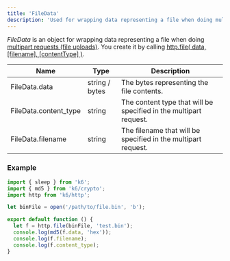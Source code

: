 ```yaml
---
title: 'FileData'
description: 'Used for wrapping data representing a file when doing multipart requests (file uploads).'
---
```


_FileData_ is an object for wrapping data representing a file when doing [multipart requests (file uploads)](/using-k6/multipart-requests-file-uploads). You create it by calling [http.file( data, [filename], [contentType] )](/javascript-api/k6-http/file-data-filename-contenttype).

| Name                  | Type           | Description                                                       |
| --------------------- | -------------- | ----------------------------------------------------------------- |
| FileData.data         | string / bytes | The bytes representing the file contents.                         |
| FileData.content_type | string         | The content type that will be specified in the multipart request. |
| FileData.filename     | string         | The filename that will be specified in the multipart request.     |

### Example

<CodeGroup labels={[]}>

```js
import { sleep } from 'k6';
import { md5 } from 'k6/crypto';
import http from 'k6/http';

let binFile = open('/path/to/file.bin', 'b');

export default function () {
  let f = http.file(binFile, 'test.bin');
  console.log(md5(f.data, 'hex'));
  console.log(f.filename);
  console.log(f.content_type);
}
```

</CodeGroup>
